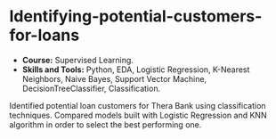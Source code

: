 # Identifying-potential-customers-for-loans
* __Course:__ Supervised Learning. 
* __Skills and Tools:__ Python, EDA, Logistic Regression, K-Nearest Neighbors, Naive Bayes, Support Vector Machine, DecisionTreeClassifier, Classification. 

Identified potential loan customers for Thera Bank using classification techniques. Compared models built with Logistic Regression and KNN algorithm in order to select the best performing one.
